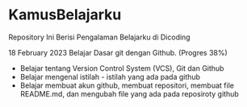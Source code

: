 # KamusBelajarku
Repository Ini Berisi Pengalaman Belajarku di Dicoding

18 February 2023
Belajar Dasar git dengan Github. (Progres 38%)
  * Belajar tentang Version Control System (VCS), Git dan Github
  * Belajar mengenal istilah - istilah yang ada pada github
  * Belajar membuat akun github, membuat repositori, membuat file README.md, dan mengubah file yang ada pada reposiroty github
